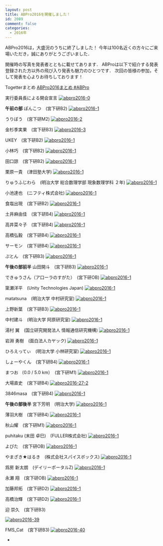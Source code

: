 ```yaml
---
layout: post
title: ABPro2016を開催しました！
id: 2089
comment: false
categories:
  - 2016年
---
```


ABPro2016は，大盛況のうちに終了しました！
今年は100名近くの方々にご来場いただき，誠にありがとうございました．

開催時の写真を発表者とともに載せてあります．
ABProは以下で紹介する発表登録された方以外の飛び入り発表も魅力のひとつです．
次回の皆様の参加，そして発表を心よりお待ちしております！

Togetterまとめ
[ABPro2016まとめ #ABPro](http://togetter.com/li/1028477)

実行委員長による開会宣言
[![abpro2016-0](/wp-content/uploads/2016/09/ABPro2016-0.jpg)](/wp-content/uploads/2016/09/ABPro2016-0.jpg)



<!--more-->

**午前の部**
ぽんこつ　(宮下研B2)
[![abpro2016-1](/wp-content/uploads/2016/09/ABPro2016-1.jpg)](/wp-content/uploads/2016/09/ABPro2016-1.jpg)

うりぼう　(宮下研M2)
[![abpro2016-2](/wp-content/uploads/2016/09/ABPro2016-2.jpg)](/wp-content/uploads/2016/09/ABPro2016-2.jpg)

金杉季実果　(宮下研B3)
[![abpro2016-3](/wp-content/uploads/2016/09/ABPro2016-3.jpg)](/wp-content/uploads/2016/09/ABPro2016-3.jpg)

UKEY　(宮下研B2)
[![abpro2016-1](/wp-content/uploads/2016/09/ABPro2016-4.jpg)](/wp-content/uploads/2016/09/ABPro2016-4.jpg)

小林巧　(宮下研B2)
[![abpro2016-1](/wp-content/uploads/2016/09/ABPro2016-5.jpg)](/wp-content/uploads/2016/09/ABPro2016-5.jpg)

田口諒　(宮下研B2)
[![abpro2016-1](/wp-content/uploads/2016/09/ABPro2016-6.jpg)](/wp-content/uploads/2016/09/ABPro2016-6.jpg)

栗原一貴　(津田塾大学)
[![abpro2016-1](/wp-content/uploads/2016/09/ABPro2016-7.jpg)](/wp-content/uploads/2016/09/ABPro2016-7.jpg)

りゅうふじわら　(明治大学 総合数理学部 現象数理学科 ２年)
[![abpro2016-1](/wp-content/uploads/2016/09/ABPro2016-8.jpg)](/wp-content/uploads/2016/09/ABPro2016-8.jpg)

小池達也　(ニフティ株式会社)
[![abpro2016-1](/wp-content/uploads/2016/09/ABPro2016-9.jpg)](/wp-content/uploads/2016/09/ABPro2016-9.jpg)

食塩出現　(宮下研B2)
[![abpro2016-1](/wp-content/uploads/2016/09/ABPro2016-10.jpg)](/wp-content/uploads/2016/09/ABPro2016-10.jpg)

土井麻由佳　(宮下研B4)
[![abpro2016-1](/wp-content/uploads/2016/09/ABPro2016-11.jpg)](/wp-content/uploads/2016/09/ABPro2016-11.jpg)

高井菜々子　(宮下研B4)
[![abpro2016-1](/wp-content/uploads/2016/09/ABPro2016-12.jpg)](/wp-content/uploads/2016/09/ABPro2016-12.jpg)

高橋弘毅　(宮下研B4)
[![abpro2016-1](/wp-content/uploads/2016/09/ABPro2016-13.jpg)](/wp-content/uploads/2016/09/ABPro2016-13.jpg)

サーモン　(宮下研B4)
[![abpro2016-1](/wp-content/uploads/2016/09/ABPro2016-14.jpg)](/wp-content/uploads/2016/09/ABPro2016-14.jpg)

ぷとん　(宮下研B3)
[![abpro2016-1](/wp-content/uploads/2016/09/ABPro2016-15.jpg)](/wp-content/uploads/2016/09/ABPro2016-15.jpg)



**午後の部前半**
山田開斗　(宮下研B3)
[![abpro2016-1](/wp-content/uploads/2016/09/ABPro2016-16.jpg)](/wp-content/uploads/2016/09/ABPro2016-16.jpg)

できゅうさん（ア口ーラのすがた）　(宮下研OB)
[![abpro2016-1](/wp-content/uploads/2016/09/ABPro2016-17.jpg)](/wp-content/uploads/2016/09/ABPro2016-17.jpg)

簗瀬洋平　(Unity Technologies Japan)
[![abpro2016-1](/wp-content/uploads/2016/09/ABPro2016-18.jpg)](/wp-content/uploads/2016/09/ABPro2016-18.jpg)

matatsuna　(明治大学 中村研究室)
[![abpro2016-1](/wp-content/uploads/2016/09/ABPro2016-19.jpg)](/wp-content/uploads/2016/09/ABPro2016-19.jpg)

上野新葉　(宮下研B3)
[![abpro2016-1](/wp-content/uploads/2016/09/ABPro2016-20.jpg)](/wp-content/uploads/2016/09/ABPro2016-20.jpg)

中村建斗　(明治大学 阿原研究室)
[![abpro2016-1](/wp-content/uploads/2016/09/ABPro2016-21.jpg)](/wp-content/uploads/2016/09/ABPro2016-21.jpg)

湯村 翼　(国立研究開発法人 情報通信研究機構)
[![abpro2016-1](/wp-content/uploads/2016/09/ABPro2016-22.jpg)](/wp-content/uploads/2016/09/ABPro2016-22.jpg)

岩淵 勇樹　(面白法人カヤック)
[![abpro2016-1](/wp-content/uploads/2016/09/ABPro2016-23.jpg)](/wp-content/uploads/2016/09/ABPro2016-23.jpg)

ひろえってぃ　(明治大学 小林研究室)
[![abpro2016-1](/wp-content/uploads/2016/09/ABPro2016-24.jpg)](/wp-content/uploads/2016/09/ABPro2016-24.jpg)

しょーやくん　(宮下研B4)
[![abpro2016-1](/wp-content/uploads/2016/09/ABPro2016-25.jpg)](/wp-content/uploads/2016/09/ABPro2016-25.jpg)

まつお （0.0 / 5.0 km）　(宮下研M1)
[![abpro2016-1](/wp-content/uploads/2016/09/ABPro2016-26.jpg)](/wp-content/uploads/2016/09/ABPro2016-26.jpg)

大場直史　(宮下研B4)
[![abpro2016-27-2](/wp-content/uploads/2016/09/ABPro2016-27-2.jpg)](/wp-content/uploads/2016/09/ABPro2016-27-2.jpg)

3846masa　(宮下研B4)
[![abpro2016-1](/wp-content/uploads/2016/09/ABPro2016-28.jpg)](/wp-content/uploads/2016/09/ABPro2016-28.jpg)



**午後の部後半**
宮下芳明　(明治大学)
[![abpro2016-1](/wp-content/uploads/2016/09/ABPro2016-29.jpg)](/wp-content/uploads/2016/09/ABPro2016-29.jpg)

薄羽大樹　(宮下研B4)
[![abpro2016-1](/wp-content/uploads/2016/09/ABPro2016-30.jpg)](/wp-content/uploads/2016/09/ABPro2016-30.jpg)

秋山耀　(宮下研M1)
[![abpro2016-1](/wp-content/uploads/2016/09/ABPro2016-31.jpg)](/wp-content/uploads/2016/09/ABPro2016-31.jpg)

puhitaku (末田 卓巳)　(FULLER株式会社)
[![abpro2016-1](/wp-content/uploads/2016/09/ABPro2016-32.jpg)](/wp-content/uploads/2016/09/ABPro2016-32.jpg)

よぴた　(宮下研OB)
[![abpro2016-1](/wp-content/uploads/2016/09/ABPro2016-33.jpg)](/wp-content/uploads/2016/09/ABPro2016-33.jpg)

やまざき★はるき　(株式会社スパイスボックス)
[![abpro2016-1](/wp-content/uploads/2016/09/ABPro2016-34.jpg)](/wp-content/uploads/2016/09/ABPro2016-34.jpg)

爲房 新太朗　(デイリーポータルZ)
[![abpro2016-1](/wp-content/uploads/2016/09/ABPro2016-35.jpg)](/wp-content/uploads/2016/09/ABPro2016-35.jpg)

永瀬 翔　(宮下研OB)
[![abpro2016-1](/wp-content/uploads/2016/09/ABPro2016-36.jpg)](/wp-content/uploads/2016/09/ABPro2016-36.jpg)

加藤邦拓　(宮下研D2)
[![abpro2016-1](/wp-content/uploads/2016/09/ABPro2016-37.jpg)](/wp-content/uploads/2016/09/ABPro2016-37.jpg)

高橋治輝　(宮下研D2)
[![abpro2016-1](/wp-content/uploads/2016/09/ABPro2016-38.jpg)](/wp-content/uploads/2016/09/ABPro2016-38.jpg)

迎 崇久　(宮下研B3)

[![abpro2016-39](/wp-content/uploads/2016/09/ABPro2016-39.jpg)](/wp-content/uploads/2016/09/ABPro2016-39.jpg)

FMS_Cat　(宮下研B3)
[![abpro2016-40](/wp-content/uploads/2016/09/ABPro2016-40.jpg)](/wp-content/uploads/2016/09/ABPro2016-40.jpg)

*
